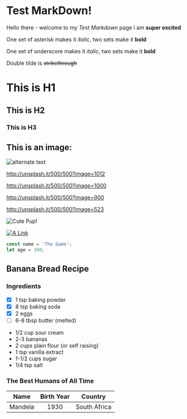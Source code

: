 # Test MarkDown!
Hello there - welcome to my _Test Markdown_ page
I am **super excited**

One set of asterisk makes it *italic*, two sets make it **bold** 

One set of underscore makes it _italic_, two sets make it __bold__ 

Double tilde is ~~strikethrough~~

# This is H1
## This is H2
### This is H3

## This is an image:
![alternate text](http://unsplash.it/500/500?random "This is the tooltip")

http://unsplash.it/500/500?image=1012

http://unsplash.it/500/500?image=1000

http://unsplash.it/500/500?image=900

http://unsplash.it/500/500?image=523

![Cute Pup!][pup]

[pup]: http://unsplash.it/500/500?image=1012


[![A Link](http://unsplash.it/50/50?image=1000)](http://unsplash.it/500/500?image=1000)

```javaScript
const name = 'The Game';
let age = 100;
```

## Banana Bread Recipe
### Ingredients
* [x] 1 tsp baking powder
* [x] 8 tsp baking soda
* [x] 2 eggs
* [ ] 6-8 tbsp butter (melted)
* 1/2 cup sour cream
* 2-3 bananas
* 2 cups plain flour (or self raising)
* 1 tsp vanilla extract
* 1-1/2 cups sugar
* 1/4 tsp salt

### The Best Humans of All Time
| Name      | Birth Year | Country      |
|:---------:|:----------:|--------------|
|Mandela    | 1930       | South Africa |
